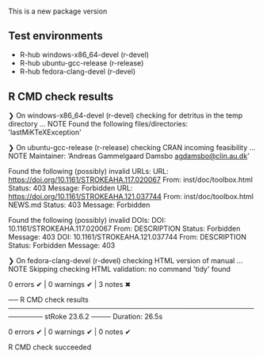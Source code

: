 ####
This is a new package version

## Test environments
- R-hub windows-x86_64-devel (r-devel)
- R-hub ubuntu-gcc-release (r-release)
- R-hub fedora-clang-devel (r-devel)

## R CMD check results
❯ On windows-x86_64-devel (r-devel)
  checking for detritus in the temp directory ... NOTE
  Found the following files/directories:
    'lastMiKTeXException'

❯ On ubuntu-gcc-release (r-release)
  checking CRAN incoming feasibility ... NOTE
  Maintainer: ‘Andreas Gammelgaard Damsbo <agdamsbo@clin.au.dk>’
  
  Found the following (possibly) invalid URLs:
    URL: https://doi.org/10.1161/STROKEAHA.117.020067
      From: inst/doc/toolbox.html
      Status: 403
      Message: Forbidden
    URL: https://doi.org/10.1161/STROKEAHA.121.037744
      From: inst/doc/toolbox.html
            NEWS.md
      Status: 403
      Message: Forbidden
  
  Found the following (possibly) invalid DOIs:
    DOI: 10.1161/STROKEAHA.117.020067
      From: DESCRIPTION
      Status: Forbidden
      Message: 403
    DOI: 10.1161/STROKEAHA.121.037744
      From: DESCRIPTION
      Status: Forbidden
      Message: 403

❯ On fedora-clang-devel (r-devel)
  checking HTML version of manual ... NOTE
  Skipping checking HTML validation: no command 'tidy' found

0 errors ✔ | 0 warnings ✔ | 3 notes ✖

── R CMD check results ───────────────────────────────────────────────────────── stRoke 23.6.2 ────
Duration: 26.5s

0 errors ✔ | 0 warnings ✔ | 0 notes ✔

R CMD check succeeded
